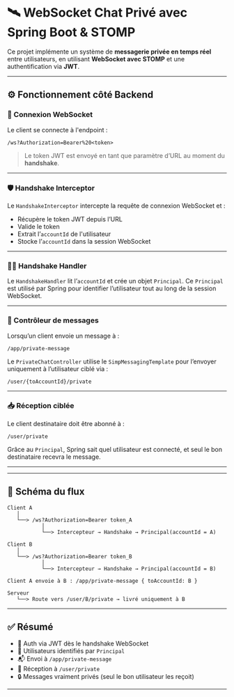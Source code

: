 # 🛰️ WebSocket Chat Privé avec Spring Boot & STOMP

Ce projet implémente un système de **messagerie privée en temps réel** entre utilisateurs, en utilisant **WebSocket avec STOMP** et une authentification via **JWT**.

---

## ⚙️ Fonctionnement côté Backend

### 🔌 Connexion WebSocket

Le client se connecte à l'endpoint :

```
/ws?Authorization=Bearer%20<token>
```

> Le token JWT est envoyé en tant que paramètre d’URL au moment du **handshake**.

---

### 🛡️ Handshake Interceptor

Le `HandshakeInterceptor` intercepte la requête de connexion WebSocket et :

- Récupère le token JWT depuis l’URL
- Valide le token
- Extrait l’`accountId` de l'utilisateur
- Stocke l’`accountId` dans la session WebSocket

---

### 🧑‍💼 Handshake Handler

Le `HandshakeHandler` lit l’`accountId` et crée un objet `Principal`. Ce `Principal` est utilisé par Spring pour identifier l’utilisateur tout au long de la session WebSocket.

---

### 📩 Contrôleur de messages

Lorsqu’un client envoie un message à :

```
/app/private-message
```

Le `PrivateChatController` utilise le `SimpMessagingTemplate` pour l’envoyer uniquement à l’utilisateur ciblé via :

```
/user/{toAccountId}/private
```

---

### 📥 Réception ciblée

Le client destinataire doit être abonné à :

```
/user/private
```

Grâce au `Principal`, Spring sait quel utilisateur est connecté, et seul le bon destinataire recevra le message.

---

---

## 🔀 Schéma du flux

```plaintext
Client A
   │
   └──> /ws?Authorization=Bearer token_A
           │
           └──> Intercepteur → Handshake → Principal(accountId = A)

Client B
   │
   └──> /ws?Authorization=Bearer token_B
           │
           └──> Intercepteur → Handshake → Principal(accountId = B)

Client A envoie à B : /app/private-message { toAccountId: B }

Serveur
   └──> Route vers /user/B/private → livré uniquement à B
```

---

## ✅ Résumé

- 🔐 Auth via JWT dès le handshake WebSocket
- 👤 Utilisateurs identifiés par `Principal`
- 📬 Envoi à `/app/private-message`
- 📨 Réception à `/user/private`
- 🔒 Messages vraiment privés (seul le bon utilisateur les reçoit)

---